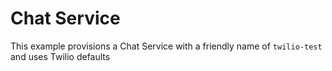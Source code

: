 # Chat Service

This example provisions a Chat Service with a friendly name of `twilio-test` and uses Twilio defaults
